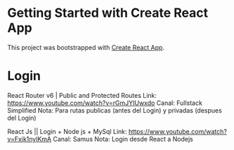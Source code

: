 # Getting Started with Create React App

This project was bootstrapped with [Create React App](https://github.com/facebook/create-react-app).

# Login

React Router v6 | Public and Protected Routes
Link: https://www.youtube.com/watch?v=rGmJYIUwxdo
Canal: Fullstack Simplified
Nota: Para rutas publicas (antes del Login) y privadas (despues del Login)


React Js || Login + Node js + MySql
Link: https://www.youtube.com/watch?v=Fxik1nylKmA
Canal: Samus
Nota: Login desde React a Nodejs